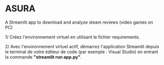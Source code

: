 # ASURA
A Streamlit app to download and analyze steam reviews (video games on PC)

1/ Créez l'environnement virtuel en utilisant le fichier requirements.

2/ Avec l'environnement virtuel actif, démarrez l'application Streamlit depuis le terminal de votre éditeur de code (par exemple : Visual Studio) en entrant la commande **"streamlit run app.py"**.
